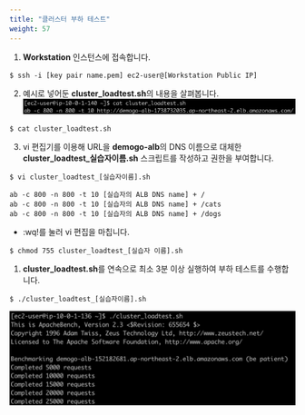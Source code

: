 ```yaml
---
title: "클러스터 부하 테스트"
weight: 57
---
```


1.	**Workstation** 인스턴스에 접속합니다. 
~~~
$ ssh -i [key pair name.pem] ec2-user@[Workstation Public IP]
~~~

2.  예시로 넣어둔 **cluster_loadtest.sh**의 내용을 살펴봅니다.
![ClusterScript](../../../../static/images/autoscale/cluster/cluster_load_test_1.png)
~~~
$ cat cluster_loadtest.sh
~~~

3. vi 편집기를 이용해 URL을 **demogo-alb**의 DNS 이름으로 대체한 **cluster_loadtest_실습자이름.sh** 스크립트를 작성하고 권한을 부여합니다. 
~~~
$ vi cluster_loadtest_[실습자이름].sh
~~~

~~~
ab -c 800 -n 800 -t 10 [실습자의 ALB DNS name] + /
ab -c 800 -n 800 -t 10 [실습자의 ALB DNS name] + /cats
ab -c 800 -n 800 -t 10 [실습자의 ALB DNS name] + /dogs
~~~

* :wq!를 눌러 vi 편집을 마칩니다.

~~~
$ chmod 755 cluster_loadtest_[실습자 이름].sh
~~~

1. **cluster_loadtest.sh**를 연속으로 최소 3분 이상 실행하여 부하 테스트를 수행합니다.
~~~ 
$ ./cluster_loadtest_[실습자이름].sh 
~~~
![ClusterLoadTest](../../../../static/images/autoscale/cluster/cluster_load_test_2.png)